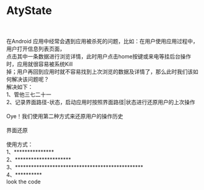 # AtyState
<br/> 
<br/>在Android 应用中经常会遇到应用被杀死的问题，比如：在用户使用应用过程中，用户打开信息列表页面，
<br/>点击其中一条数据进行浏览详情，此时用户点击home按键或来电等挂后台操作时，应用就很容易被系统Kill
<br/>掉；用户再回到应用时就不容易找到上次浏览的数据及详情了，那么此时我们该如何解决该问题呢？
<br/>解决如下：
<br/>  1、管他三七二十一
<br/>  2、记录界面路径-状态，启动应用时按照界面路径|状态进行还原用户的上次操作 
<br/>
<br/>Oye！我们使用第二种方式来还原用户的操作历史
<br/>
<br/>界面还原
<br/>
<br/>使用方式：
<br/>1、***************
<br/>2、*********************
<br/>3、************************************************
<br/>4、**********
<br/>look the code 
